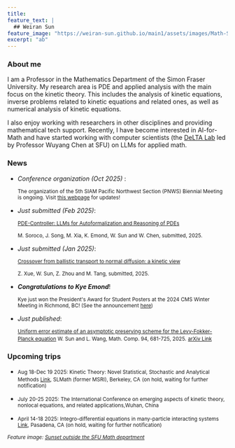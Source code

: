 ```yaml
---
title:
feature_text: |
  ## Weiran Sun
feature_image: "https://weiran-sun.github.io/main1/assets/images/Math-Sunset.png"
excerpt: "ab"
---
```


### About me

I am a Professor in the Mathematics Department of the Simon Fraser University. My research area is PDE and applied analysis with the main focus on the kinetic theory. This includes the analysis of kinetic equations, inverse problems related to kinetic equations and related ones, as well as numerical analysis of kinetic equations.

I also enjoy working with researchers in other disciplines and providing mathematical tech support. Recently, I have become interested in AI-for-Math and have started working with computer scientists (the [DeLTA Lab](https://delta-lab-ai.github.io/index.html) led by Professor Wuyang Chen at SFU) on LLMs for applied math. 

### News

- <i> Conference organization (Oct 2025) </i>:

  <small> The organization of the 5th SIAM Pacific Northwest Section (PNWS) Biennial Meeting is ongoing. Visit [this webpage](https://sites.google.com/view/2025siampnwconference/home) for updates!</small>

- <i>Just submitted (Feb 2025)</i>:

  <small>[PDE-Controller: LLMs for Autoformalization and Reasoning of PDEs](https://arxiv.org/abs/2502.00963)</small>

  <small>M. Soroco, J. Song, M. Xia, K. Emond, W. Sun and W. Chen, submitted, 2025.</small>
  
- <i>Just submitted (Jan 2025)</i>:

  <small>[Crossover from ballistic transport to normal diffusion: a kinetic view](https://arxiv.org/abs/2501.02240)</small>

  <small>Z. Xue, W. Sun, Z. Zhou and M. Tang, submitted, 2025.</small>

- <i>**Congratulations to Kye Emond**</i>!

  <small>Kye just won the President's Award for Student Posters at the 2024 CMS Winter Meeting in Richmond, BC! (See the announcement [here](https://www.sfu.ca/math/events-news/news/2024-news/2024-CMS-Presidents-Award.html))</small>
  
- <i>Just published</i>:
  
  <small>[Uniform error estimate of an asymptotic preserving scheme for the Levy-Fokker-Planck equation](https://www.ams.org/journals/mcom/2025-94-352/S0025-5718-2024-03975-3/home.html)
  W. Sun and L. Wang, Math. Comp. 94, 681-725, 2025.</small> <small>[arXiv Link](https://arxiv.org/abs/2208.12302)</small>

### Upcoming trips

- <small>Aug 18-Dec 19 2025: Kinetic Theory: Novel Statistical, Stochastic and Analytical Methods [Link](https://www.slmath.org/programs/357), SLMath (former MSRI), Berkeley, CA</small> <small>(on hold, waiting for further notification)</small>

- <small>July 20-25 2025: The International Conference on emerging aspects of kinetic theory, nonlocal equations, and related applications,Wuhan, China </small>

- <small>April 14-18 2025: Integro-differential equations in many-particle interacting systems [Link](https://aimath.org/workshops/upcoming/manyparticle/), Pasadena, CA </small> <small>(on hold, waiting for further notification)</small>

<small><em>Feature image: [Sunset outside the SFU Math department](https://weiran-sun.github.io/main1/assets/images/Math-Sunset.png)</em></small>  
